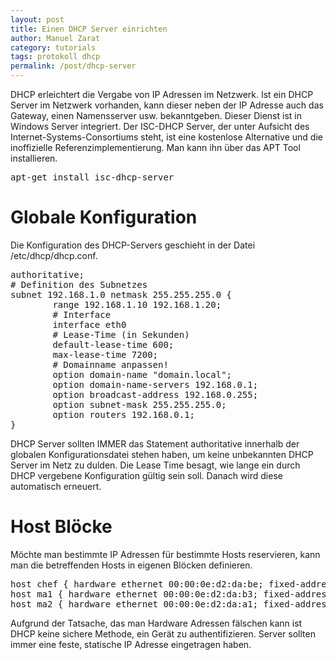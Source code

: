 ```yaml
---
layout: post
title: Einen DHCP Server einrichten
author: Manuel Zarat
category: tutorials
tags: protokoll dhcp
permalink: /post/dhcp-server
---
```


<p>DHCP erleichtert die Vergabe von IP Adressen im Netzwerk. Ist ein DHCP Server im Netzwerk vorhanden, kann dieser neben der IP Adresse auch das Gateway, einen Namensserver usw. bekanntgeben. Dieser Dienst ist in Windows Server integriert. Der ISC-DHCP Server, der unter Aufsicht des Internet-Systems-Consortiums steht, ist eine kostenlose Alternative und die inoffizielle Referenzimplementierung. Man kann ihn über das APT Tool installieren.</p>

<!--excerpt_separator-->

<pre>apt-get install isc-dhcp-server</pre>

<h1>Globale Konfiguration</h1>

<p>Die Konfiguration des DHCP-Servers geschieht in der Datei /etc/dhcp/dhcp.conf.</p>

<pre>authoritative;
# Definition des Subnetzes
subnet 192.168.1.0 netmask 255.255.255.0 {
        range 192.168.1.10 192.168.1.20;
        # Interface
        interface eth0
        # Lease-Time (in Sekunden)
        default-lease-time 600;
        max-lease-time 7200;
        # Domainname anpassen!
        option domain-name "domain.local";
        option domain-name-servers 192.168.0.1;
        option broadcast-address 192.168.0.255;
        option subnet-mask 255.255.255.0;
        option routers 192.168.0.1;
}</pre>

<p>DHCP Server sollten IMMER das Statement authoritative innerhalb der globalen Konfigurationsdatei stehen haben, um keine unbekannten DHCP Server im Netz zu dulden. Die Lease Time besagt, wie lange ein durch DHCP vergebene Konfiguration gültig sein soll. Danach wird diese automatisch erneuert.</p>

<h1>Host Blöcke</h1>

<p>Möchte man bestimmte IP Adressen für bestimmte Hosts reservieren, kann man die betreffenden Hosts in eigenen Blöcken definieren.</p>

<pre>host chef { hardware ethernet 00:00:0e:d2:da:be; fixed-address 192.168.0.2; option host-name "chef"; }
host ma1 { hardware ethernet 00:00:0e:d2:da:b3; fixed-address 192.168.0.3; option host-name "ma1"; }
host ma2 { hardware ethernet 00:00:0e:d2:da:a1; fixed-address 192.168.0.4; option host-name "ma2"; }</pre>

<p>Aufgrund der Tatsache, das man Hardware Adressen fälschen kann ist DHCP keine sichere Methode, ein Gerät zu authentifizieren. Server sollten immer eine feste, statische IP Adresse eingetragen haben.</p>
